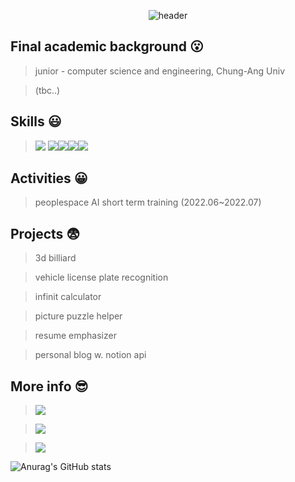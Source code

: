 <div align=center>

![header](https://capsule-render.vercel.app/api?type=waving&color=gradient&height=150&section=header&text=k1mseongjae.com&fontSize=40&fontColor=DFF3F3&animation=twinkling&fontAlign=80&fontAlignY=35)

</div>

## Final academic background :open_mouth:
> junior - computer science and engineering, Chung-Ang Univ

> (tbc..)

## Skills :smiley:

> <img src="https://img.shields.io/badge/-D0A6DB?style=social&logo=c&logoColor=black"/> <img src="https://img.shields.io/badge/-D0A6DB?style=social&logo=cplusplus&logoColor=black"/><img src="https://img.shields.io/badge/-435DBC?style=social&logo=python&logoColor=black"/><img src="https://img.shields.io/badge/-A1A9C6?style=social&logo=html5&logoColor=black"/><img src="https://img.shields.io/badge/-CED6F3?style=social&logo=css3&logoColor=black"/>

## Activities :grinning:
> peoplespace AI short term training (2022.06~2022.07)

## Projects :fearful:
> 3d billiard

> vehicle license plate recognition

> infinit calculator

> picture puzzle helper

> resume emphasizer

> personal blog w. notion api


## More info :sunglasses:

> [<img src="https://img.shields.io/badge/-D0A6DB?style=social&logo=instagram&logoColor=black"/>](https://www.instagram.com/k1mseongjae/)

> [<img src="https://img.shields.io/badge/-D0A6DB?style=social&logo=blogger&logoColor=black"/>](https://k1mseongjae.com/)

> [<img src="https://img.shields.io/badge/-D0A6DB?style=social&logo=gmail&logoColor=black"/>](newid01@cau.ac.kr)







![Anurag's GitHub stats](https://github-readme-stats.vercel.app/api?username=k1mseongjae&show_icons=true&theme=radical)
<!--[![Solved.ac Profile](http://mazassumnida.wtf/api/generate_badge?boj=newid01)](https://solved.ac/newid01)<br/>-->


<!--
[![Top Langs](https://github-readme-stats.vercel.app/api/top-langs/?username=k1mseongjae&layout=compact)](https://github.com/k1mseongjae/github-readme-stats)

-->

